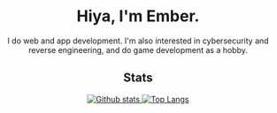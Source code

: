 <h1 align="center">Hiya, I'm Ember.</h1>
<p align="center">I do web and app development. I'm also interested in cybersecurity and reverse engineering, and do game development as a hobby.</p>

<!--<h2 align="center">Languages and Technologies</h2>
<p align="center">
  <a href="#">
    <img src="https://skillicons.dev/icons?i=rust,cpp,ts,nextjs,react,express,nodejs,tailwind,vue,solidjs,svelte,postgres,mysql,prisma,actix" alt="Rust, C++, TypeScript, Nextjs, React, Express, Node.js, Tailwind, Vue, Solid.js, Svelte, Postgres, MySQL, Prisma, Actix" />
    <img src="https://skillicons.dev/icons?i=mongodb,php,haskell,docker,linux,neovim,vscode,unreal" alt="MongoDB, PHP, Haskell, Docker, Linux, NeoVim, VSCode, Unreal" />
    
  </a>
</p>-->

<h2 align="center">Stats</h2>
<p align="center"><a href="#">
    <img src="https://github-readme-stats.vercel.app/api?username=EmberHext&theme=aura_dark&show_icons=true&hide_rank=true&custom_title=Stats&count_private=true&hide_border=true&hide=issues,contribs,prs&line_height=24&bg_color=0d1117" alt="Github stats" />
    <img src="https://github-readme-stats.vercel.app/api/top-langs/?username=EmberHext&layout=compact&theme=aura_dark&count_private=true&hide_border=true&bg_color=0d1117" alt="Top Langs">
</a></p>

